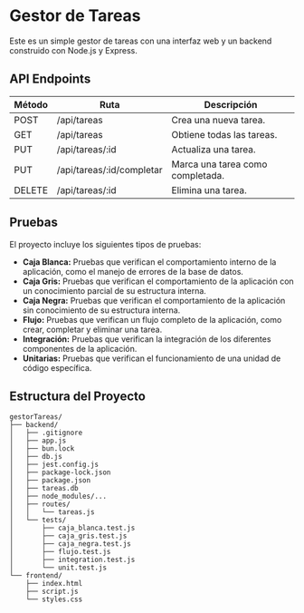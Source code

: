 # Gestor de Tareas

Este es un simple gestor de tareas con una interfaz web y un backend construido con Node.js y Express.

## API Endpoints

| Método | Ruta                | Descripción                  |
|--------|---------------------|------------------------------|
| POST   | /api/tareas         | Crea una nueva tarea.        |
| GET    | /api/tareas         | Obtiene todas las tareas.    |
| PUT    | /api/tareas/:id     | Actualiza una tarea.         |
| PUT    | /api/tareas/:id/completar | Marca una tarea como completada.|
| DELETE | /api/tareas/:id     | Elimina una tarea.           |

## Pruebas

El proyecto incluye los siguientes tipos de pruebas:

- **Caja Blanca:** Pruebas que verifican el comportamiento interno de la aplicación, como el manejo de errores de la base de datos.
- **Caja Gris:** Pruebas que verifican el comportamiento de la aplicación con un conocimiento parcial de su estructura interna.
- **Caja Negra:** Pruebas que verifican el comportamiento de la aplicación sin conocimiento de su estructura interna.
- **Flujo:** Pruebas que verifican un flujo completo de la aplicación, como crear, completar y eliminar una tarea.
- **Integración:** Pruebas que verifican la integración de los diferentes componentes de la aplicación.
- **Unitarias:** Pruebas que verifican el funcionamiento de una unidad de código específica.

## Estructura del Proyecto

```
gestorTareas/
├── backend/
│   ├── .gitignore
│   ├── app.js
│   ├── bun.lock
│   ├── db.js
│   ├── jest.config.js
│   ├── package-lock.json
│   ├── package.json
│   ├── tareas.db
│   ├── node_modules/...
│   ├── routes/
│   │   └── tareas.js
│   └── tests/
│       ├── caja_blanca.test.js
│       ├── caja_gris.test.js
│       ├── caja_negra.test.js
│       ├── flujo.test.js
│       ├── integration.test.js
│       └── unit.test.js
└── frontend/
    ├── index.html
    ├── script.js
    └── styles.css
```